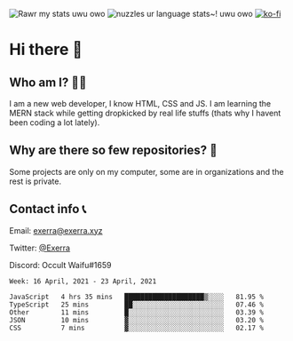 ![Rawr my stats uwu owo](https://github-readme-stats.vercel.app/api?username=Exerra&show_icons=true&theme=buefy)
![nuzzles ur language stats~! uwu owo](https://github-readme-stats.vercel.app/api/top-langs/?username=Exerra&layout=compact)
[![ko-fi](https://www.ko-fi.com/img/githubbutton_sm.svg)](https://ko-fi.com/X8X130H96)
# Hi there 👋
## Who am I? 🙋‍♀️
I am a new web developer, I know HTML, CSS and JS. I am learning the MERN stack while getting dropkicked by real life stuffs (thats why I havent been coding a lot lately).
## Why are there so few repositories? 🤔
Some projects are only on my computer, some are in organizations and the rest is private.
## Contact info 📞
Email: [exerra@exerra.xyz](mailto:exerra@exerra.xyz)

Twitter: [@Exerra](https://twitter.com/exerra)

Discord: Occult Waifu#1659

<!--START_SECTION:waka-->
```text
Week: 16 April, 2021 - 23 April, 2021

JavaScript   4 hrs 35 mins   ████████████████████▒░░░░   81.95 % 
TypeScript   25 mins         ██░░░░░░░░░░░░░░░░░░░░░░░   07.46 % 
Other        11 mins         █░░░░░░░░░░░░░░░░░░░░░░░░   03.39 % 
JSON         10 mins         ▓░░░░░░░░░░░░░░░░░░░░░░░░   03.20 % 
CSS          7 mins          ▓░░░░░░░░░░░░░░░░░░░░░░░░   02.17 % 
```
<!--END_SECTION:waka-->


